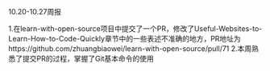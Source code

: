 10.20-10.27周报

1.在learn-with-open-source项目中提交了一个PR，修改了Useful-Websites-to-Learn-How-to-Code-Quickly章节中的一些表述不准确的地方，PR地址为https://github.com/zhuangbiaowei/learn-with-open-source/pull/71
2.本周熟悉了提交PR的过程，掌握了Git基本命令的使用

